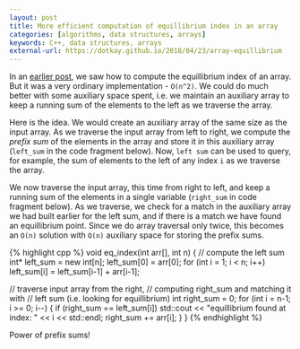 ```yaml
---
layout: post
title: More efficient computation of equillibrium index in an array
categories: [algorithms, data structures, arrays]
keywords: C++, data structures, arrays
external-url: https://dotkay.github.io/2018/04/23/array-equillibrium
---
```


In an [earlier post](https://dotkay.github.io/2018/04/20/arr-equillibrium-naive), we saw how to compute the equillibrium index of an array. But it was a very ordinary implementation - `O(n^2)`. We could do much better with some auxiliary space spent, i.e. we maintain an auxiliary array to keep a running sum of the elements to the left as we traverse the array. 

Here is the idea. We would create an auxiliary array of the same size as the input array. As we traverse the input array from left to right, we compute the _prefix sum_ of the elements in the array and store it in this auxiliary array (`left_sum` in the code fragment below). Now, `left sum` can be used to query, for example, the sum of elements to the left of any index `i` as we traverse the array.

We now traverse the input array, this time from right to left, and keep a running sum of the elements in a single variable (`right_sum` in code fragment below). As we traverse, we check for a match in the auxiliary array we had built earlier for the left sum, and if there is a match we have found an equillibrium point. Since we do array traversal only twice, this becomes an `O(n)` solution with `O(n)` auxiliary space for storing the prefix sums.

{% highlight cpp %}
void eq_index(int arr[], int n)
{
  // compute the left sum
  int* left_sum = new int[n];
  left_sum[0] = arr[0];
  for (int i = 1; i < n; i++)
    left_sum[i] = left_sum[i-1] + arr[i-1];

  // traverse input array from the right,
  // computing right_sum and matching it with
  // left sum (i.e. looking for equillibrium)
  int right_sum = 0;
  for (int i = n-1; i >= 0; i--)
  {
    if (right_sum == left_sum[i])
      std::cout << "equillibrium found at index: " << i << std::endl;
    right_sum += arr[i];
  } 
}
{% endhighlight %}

Power of prefix sums! 
